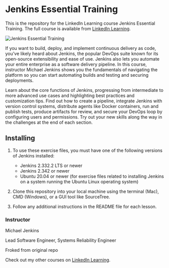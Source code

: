 # Jenkins Essential Training
This is the repository for the LinkedIn Learning course Jenkins Essential Training. The full course is available from [LinkedIn Learning][lil-course-url].

![Jenkins Essential Training][lil-thumbnail-url] 

If you want to build, deploy, and implement continuous delivery as code, you’ve likely heard about Jenkins, the popular DevOps suite known for its open-source extensibility and ease of use. Jenkins also lets you automate your entire enterprise as a software delivery pipeline. In this course, instructor Michael Jenkins shows you the fundamentals of navigating the platform so you can start automating builds and testing and securing deployments.

Learn about the core functions of Jenkins, progressing from intermediate to more advanced use cases and highlighting best practices and customization tips. Find out how to create a pipeline, integrate Jenkins with version control systems, distribute agents like Docker containers, run and publish tests, produce artifacts for review, and secure your DevOps loop by configuring users and permissions. Try out your new skills along the way in the challenges at the end of each section.

## Installing
1. To use these exercise files, you must have one of the following versions of Jenkins installed:
    - Jenkins 2.332.2 LTS or newer
    - Jenkins 2.342 or newer
    - Ubuntu 20.04 or newer (for exercise files related to installing Jenkins on a system running the Ubuntu Linux operating system)

2. Clone this repository into your local machine using the terminal (Mac), CMD (Windows), or a GUI tool like SourceTree.
3. Follow any additional instructions in the README file for each lesson.

### Instructor

Michael Jenkins 
                            
Lead Software Engineer, Systems Reliability Engineer

Froked from original repo

                            

Check out my other courses on [LinkedIn Learning](https://www.linkedin.com/learning/instructors/michael-jenkins).

[lil-course-url]: https://www.linkedin.com/learning/jenkins-essential-training-17420152
[lil-thumbnail-url]: https://cdn.lynda.com/course/2468076/2468076-1652724717815-16x9.jpg
